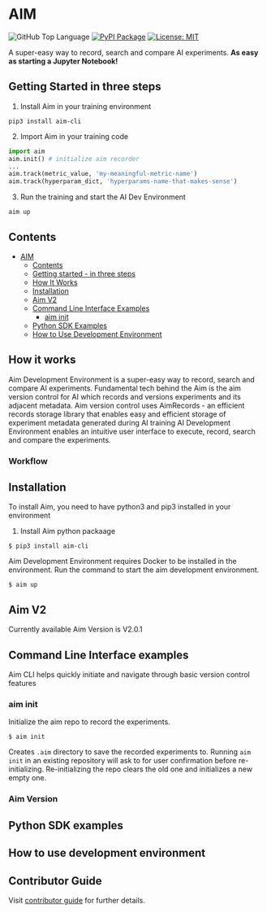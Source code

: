 # AIM

![GitHub Top Language](https://img.shields.io/github/languages/top/aimhubio/aim) [![PyPI Package](https://img.shields.io/pypi/v/aim-cli?color=yellow)](https://pypi.org/project/aim-cli/) [![License: MIT](https://img.shields.io/badge/License-MIT-green.svg)](https://opensource.org/licenses/MIT)

A super-easy way to record, search and compare AI experiments.
**As easy as starting a Jupyter Notebook!**

## Getting Started in three steps
1. Install Aim in your training environment
```shell
pip3 install aim-cli
```
2. Import Aim in your training code
```py
import aim
aim.init() # initialize aim recorder
...
aim.track(metric_value, 'my-meaningful-metric-name')
aim.track(hyperparam_dict, 'hyperparams-name-that-makes-sense')
```
3. Run the training and start the AI Dev Environment
```shell
aim up
```

## Contents

- [AIM](#aim)
  - [Contents](#contents)
  - [Getting started - in three steps](#getting-started-in-three-steps)
  - [How It Works](#how-it-works)
  - [Installation](#installation)
  - [Aim V2](#aim-v2)
  - [Command Line Interface Examples](#command-line-interface-examples)
    - [aim init](#aim-init)
  - [Python SDK Examples](#python-sdk-examples)
  - [How to Use Development Environment](#how-to-use-development-environment)

## How it works
Aim Development Environment is a super-easy way to record, search and compare AI experiments.
Fundamental tech behind the Aim is the aim version control for AI which records and versions experiments and its adjacent metadata.
Aim version control uses AimRecords - an efficient records storage library that enables easy and efficient storage of experiment metadata generated during AI training
AI Development Environment enables an intuitive user interface to execute, record, search and compare the experiments.
### Workflow


## Installation
To install Aim, you need to have python3 and pip3 installed in your environment
1. Install Aim python packaage
```shell
$ pip3 install aim-cli
```
Aim Development Environment requires Docker to be installed in the environment.
Run the command to start the aim development environment.
```shell
$ aim up
```

## Aim V2
Currently available Aim Version is V2.0.1


## Command Line Interface examples
Aim CLI helps quickly initiate and navigate through basic version control features

### aim init
Initialize the aim repo to record the experiments.
```shell
$ aim init
```
Creates `.aim` directory to save the recorded experiments to.
Running `aim init` in an existing repository will ask to for user confirmation before re-initializing. Re-initializing the repo clears the old one and initializes a new empty one.

### Aim Version

## Python SDK examples

## How to use development environment




## Contributor Guide
Visit [contributor guide](docs/contributor-guide.md) for further details.
